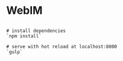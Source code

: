 # WebIM
##
	# install dependencies
	`npm install`
	
	# serve with hot reload at localhost:8000
	`gulp`
	
